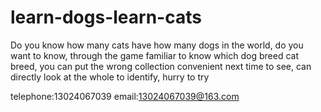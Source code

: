 # learn-dogs-learn-cats


Do you know how many cats have how many dogs in the world, do you want to know, through the game familiar to know which dog breed cat breed, you can put the wrong collection convenient next time to see, can directly look at the whole to identify, hurry to try

telephone:13024067039
email:13024067039@163.com
